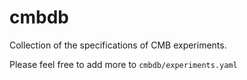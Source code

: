 # cmbdb
Collection of the specifications of CMB experiments.

Please feel free to add more to `cmbdb/experiments.yaml`
